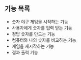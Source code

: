 ## 기능 목록
- 숫자 야구 게임을 시작하는 기능
- 사용자에게 숫자를 입력 받는 기능
- 정답 숫자를 만드는 기능
- 컴퓨터와 나의 숫자를 비교하는 기능
- 게임을 재시작하는 기능
- 결과 출력 기능